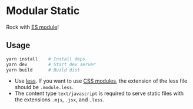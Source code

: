 # Modular Static

Rock with [ES module](https://developer.mozilla.org/en-US/docs/Web/JavaScript/Guide/Modules)!

## Usage

```sh
yarn install    # Install deps
yarn dev        # Start dev server
yarn build      # Build dist
```

- Use [less](https://github.com/less/less.js). If you want to use [CSS modules](https://github.com/css-modules/css-modules), the extension of the less file should be `.module.less`.
- The content type `text/javascript` is required to serve static files with the extensions `.mjs`, `.jsx`, and `.less`.
